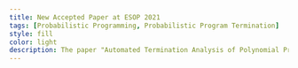 ```yaml
---
title: New Accepted Paper at ESOP 2021 
tags: [Probabilistic Programming, Probabilistic Program Termination] 
style: fill
color: light
description: The paper "Automated Termination Analysis of Polynomial Probabilistic Programs", Marcel Moosbrugger, Ezio Bartocci, Joost-Pieter Katoen and Laura Kovács has been accepted to be presented at ESOP 2021: 30th European Symposium on Programming  
---
```






